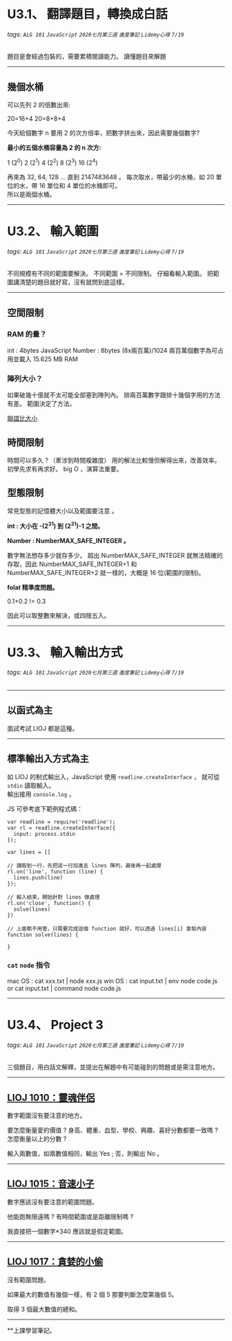 # U3.1、 翻譯題目，轉換成白話
###### tags:  `ALG 101` `JavaScript` `2020七月第三週` `進度筆記` `Lidemy心得` `7/19`

題目是會經過包裝的，需要累積閱讀能力。
讀懂題目來解題

---

## 幾個水桶

可以先列 2 的倍數出來:

20=16+4
20=8+8+4

今天給個數字 n 要用 2 的次方倍率，把數字拼出來，因此需要幾個數字?

**最小的五個水桶容量為 2 的 n 次方:**

1  $(2^0)$
2  $(2^1)$
4  $(2^2)$
8  $(2^3)$
16  $(2^4)$

再來為 32, 64, 128 ... 直到 2147483648 。
每次取水，帶最少的水桶，如 20 單位的水，帶 16 單位和 4 單位的水桶即可。  
所以是兩個水桶。

---

# U3.2、 輸入範圍
###### tags:  `ALG 101` `JavaScript` `2020七月第三週` `進度筆記` `Lidemy心得` `7/19`

不同規模有不同的範圍要解決。
不同範圍 = 不同限制。
仔細看輸入範圍。
把範圍講清楚的題目就好寫，沒有就問到底這樣。

---

## 空間限制

### RAM 的量？

int : 4bytes
JavaScript Number : 8bytes
(8x兩百萬)/1024
兩百萬個數字為可占用並載入 15.625 MB RAM

### 陣列大小？

如果破幾十億就不太可能全部塞到陣列內。
排兩百萬數字跟排十幾個字用的方法有差。
範圍決定了方法。

[聯誼比大小](https://oj.lidemy.com/problem/1004)

## 時間限制

時間可以多久？（牽涉到時間複雜度）
用的解法比較慢但解得出來，改善效率。
初學先求有再求好。
big O ，演算法重要。

## 型態限制

常見型態的記憶體大小以及範圍要注意 。

**int : 大小在 -$(2^{31})$ 到 $(2^{31})$-1 之間。**

**Number : NumberMAX_SAFE_INTEGER 。**

數字無法想存多少就存多少。
超出 NumberMAX_SAFE_INTEGER 就無法精確的存取，因此 NumberMAX_SAFE_INTEGER+1 和 NumberMAX_SAFE_INTEGER+2 就一樣的，大概是 16 位(範圍的限制)。

**folat 精準度問題。**

0.1+0.2 != 0.3

因此可以取整數來解決，或四捨五入。

---

# U3.3、 輸入輸出方式
###### tags:  `ALG 101` `JavaScript` `2020七月第三週` `進度筆記` `Lidemy心得` `7/19`

---

## 以函式為主

面試考試 LIOJ 都是這種。

---

## 標準輸出入方式為主

如 LIOJ 的制式輸出入，JavaScript 使用 `readline.createInterface` ， 就可從 `stdin` 讀取輸入。  
輸出接用 `console.log` 。


JS 可參考底下範例程式碼：
````
var readline = require('readline');
var rl = readline.createInterface({
  input: process.stdin
});

var lines = []

// 讀取到一行，先把這一行加進去 lines 陣列，最後再一起處理
rl.on('line', function (line) {
  lines.push(line)
});

// 輸入結束，開始針對 lines 做處理
rl.on('close', function() {
  solve(lines)
})

// 上面都不用管，只需要完成這個 function 就好，可以透過 lines[i] 拿取內容
function solve(lines) {

}
````

### `cat` `node` 指令

mac OS : cat xxx.txt | node xxx.js 
win OS : cat input.txt | env node code.js or cat input.txt | command node code.js 

---

# U3.4、 Project 3
###### tags:  `ALG 101` `JavaScript` `2020七月第三週` `進度筆記` `Lidemy心得` `7/19`

三個題目，用白話文解釋，並提出在解題中有可能碰到的問題或是需注意地方。

---

## [LIOJ 1010：靈魂伴侶](https://oj.lidemy.com/problem/1010)

數字範圍沒有要注意的地方。

要怎麼衡量愛的價值 ?
身高、體重、血型、學校、興趣、喜好分數都要一致嗎 ?
怎麼衡量以上的分數 ?

輸入兩數值，如兩數值相同，輸出 Yes ; 否，則輸出 No 。
    
---
    
## [LIOJ 1015：音速小子](https://oj.lidemy.com/problem/1015)

數字應該沒有要注意的範圍問題。


他能跑無限遠嗎 ?
有時間範圍或是距離限制嗎 ?

我直接把一個數字*340 應該就是假定範圍。

---

## [LIOJ 1017：貪婪的小偷](https://oj.lidemy.com/problem/1017)

沒有範圍問題。

如果最大的數值有幾個一樣，有 2 個 5 那要判斷怎麼第幾個 5。

取得 3 個最大數值的總和。

---

**上課學習筆記。




